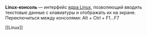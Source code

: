 **Linux-консоль** — интерфейс [ядра Linux](https://ru.wikipedia.org/wiki/%D0%AF%D0%B4%D1%80%D0%BE_Linux "Ядро Linux"), позволяющий вводить текстовые данные с клавиатуры и отображать их на экране.
Переключиться между консолями: Alt + Ctrl + F1...F7

[[Linux]]